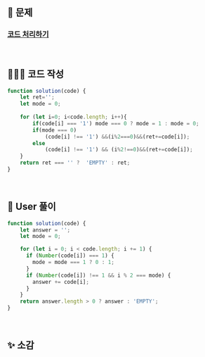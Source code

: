 ## 📄 문제 

### [코드 처리하기](https://school.programmers.co.kr/learn/courses/30/lessons/181932)

<br>

## 🧚🏻‍♀️ 코드 작성

```javascript
function solution(code) {
    let ret='';
    let mode = 0;
    
    for (let i=0; i<code.length; i++){
        if(code[i] === '1') mode === 0 ? mode = 1 : mode = 0;
        if(mode === 0)
            (code[i] !== '1') &&(i%2===0)&&(ret+=code[i]);
        else
            (code[i] !== '1') && (i%2!==0)&&(ret+=code[i]);
    }
    return ret === '' ?  'EMPTY' : ret;
}
```

<br>

## 📝 User 풀이

```javascript
function solution(code) {
    let answer = '';
    let mode = 0;

    for (let i = 0; i < code.length; i += 1) {
      if (Number(code[i]) === 1) {
        mode = mode === 1 ? 0 : 1;
      }
      if (Number(code[i]) !== 1 && i % 2 === mode) {
        answer += code[i];
      }
    }
    return answer.length > 0 ? answer : 'EMPTY';
}
```

<br>

## ✨ 소감